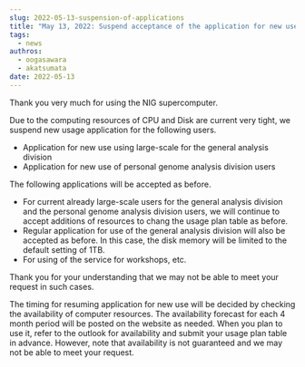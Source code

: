 ```yaml
---
slug: 2022-05-13-suspension-of-applications
title: "May 13, 2022: Suspend acceptance of the application for new use of the personal genome anaysis division and  large-scale storage on the general analysis division"
tags:
  - news
authros:
  - oogasawara
  - akatsumata
date: 2022-05-13
---
```


Thank you very much for using the NIG supercomputer.

Due to the computing resources of CPU and Disk are current very tight, we suspend new usage application for the following users.

- Application for new use using large-scale for the general analysis division
- Application for new use of personal genome analysis division users

The following applications will be accepted as before.

- For current already large-scale users for the general analysis division and the personal genome analysis division users, we will continue to accept additions of resources to chang the usage plan table as before.
- Regular application for use of the general analysis division will also be accepted as before. In this case, the disk memory will be limited to the default setting of 1TB.
- For using of the service for workshops, etc.

Thank you for your understanding that we may not be able to meet your request in such cases.

The timing for resuming application for new use will be decided by checking the availability of computer resources.
The availability forecast for each 4 month period will be posted on the website as needed. When you plan to use it, refer to the outlook for availability and submit your usage plan table in advance.
However, note that availability is not guaranteed and we may not be able to meet your request.
